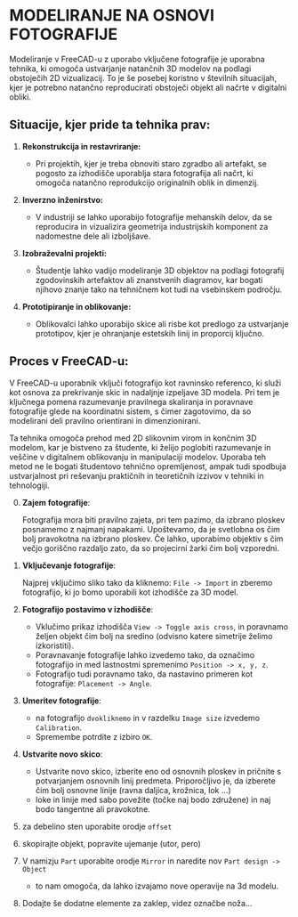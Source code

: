  MODELIRANJE NA OSNOVI FOTOGRAFIJE
================================================================================

Modeliranje v FreeCAD-u z uporabo vključene fotografije je uporabna tehnika, ki omogoča ustvarjanje natančnih 3D modelov na podlagi obstoječih 2D vizualizacij. To je še posebej koristno v številnih situacijah, kjer je potrebno natančno reproducirati obstoječi objekt ali načrte v digitalni obliki.

## Situacije, kjer pride ta tehnika prav:

1. **Rekonstrukcija in restavriranje:**
   - Pri projektih, kjer je treba obnoviti staro zgradbo ali artefakt, se pogosto za izhodišče uporablja stara fotografija ali načrt, ki omogoča natančno reprodukcijo originalnih oblik in dimenzij.

2. **Inverzno inženirstvo:**
   - V industriji se lahko uporabijo fotografije mehanskih delov, da se reproducira in vizualizira geometrija industrijskih komponent za nadomestne dele ali izboljšave.

3. **Izobraževalni projekti:**
   - Študentje lahko vadijo modeliranje 3D objektov na podlagi fotografij zgodovinskih artefaktov ali znanstvenih diagramov, kar bogati njihovo znanje tako na tehničnem kot tudi na vsebinskem področju.

4. **Prototipiranje in oblikovanje:**
   - Oblikovalci lahko uporabijo skice ali risbe kot predlogo za ustvarjanje prototipov, kjer je ohranjanje estetskih linij in proporcij ključno.

## Proces v FreeCAD-u:

V FreeCAD-u uporabnik vključi fotografijo kot ravninsko referenco, ki služi kot osnova za prekrivanje skic in nadaljnje izpeljave 3D modela. Pri tem je ključnega pomena razumevanje pravilnega skaliranja in poravnave fotografije glede na koordinatni sistem, s čimer zagotovimo, da so modelirani deli pravilno orientirani in dimenzionirani.

Ta tehnika omogoča prehod med 2D slikovnim virom in končnim 3D modelom, kar je bistveno za študente, ki želijo poglobiti razumevanje in veščine v digitalnem oblikovanju in manipulaciji modelov. Uporaba teh metod ne le bogati študentovo tehnično opremljenost, ampak tudi spodbuja ustvarjalnost pri reševanju praktičnih in teoretičnih izzivov v tehniki in tehnologiji.

0. **Zajem fotografije**:

    Fotografija mora biti pravilno zajeta, pri tem pazimo, da izbrano ploskev posnamemo z najmanj napakami. Upoštevamo, da je svetlobna os čim bolj pravokotna na izbrano ploskev. Če lahko, uporabimo objektiv s čim večjo goriščno razdaljo zato, da so projecirni žarki čim bolj vzporedni.

1. **Vključevanje fotografije**:

    Najprej vključimo sliko tako da kliknemo: `File -> Import` in zberemo fotografijo, ki jo bomo uporabili kot izhodišče za 3D model.

2. **Fotografijo postavimo v izhodišče**:
    
    - Vklučimo prikaz izhodišča `View -> Toggle axis cross`, in poravnamo željen objekt čim bolj na sredino (odvisno katere simetrije želimo izkoristiti).
    - Poravnavanje fotografije lahko izvedemo tako, da označimo fotografijo in med lastnostmi spremenimo `Position -> x, y, z`.
    - Fotografijo tudi poravnamo tako, da nastavino primeren kot fotografije: `Placement -> Angle`.

3. **Umeritev fotografije**:

    -  na fotografijo `dvokliknemo` in v razdelku `Image size` izvedemo `Calibration`.
    -  Spremembe potrdite z izbiro `OK`.

4. **Ustvarite novo skico**:
    
    - Ustvarite novo skico, izberite eno od osnovnih ploskev in pričnite s potvarjanjem osnovnih linij predmeta. Priporočljivo je, da izberete čim bolj osnovne linije (ravna daljica, krožnica, lok ...)
    - loke in linije med sabo povežite (točke naj bodo združene) in naj bodo tangentne ali pravokotne.

5. za debelino sten uporabite orodje `offset`

6. skopirajte objekt, popravite ujemanje (utor, pero)

7. V namizju `Part` uporabite orodje `Mirror` in naredite nov `Part design -> Object`
    - to nam omogoča, da lahko izvajamo nove operavije na 3d modelu.
    
8. Dodajte še dodatne elemente za zaklep, videz označbe noža...






